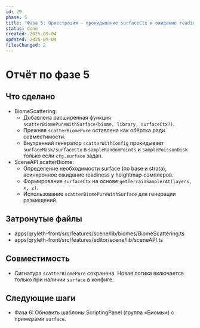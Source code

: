 ```yaml
---
id: 29
phase: 5
title: "Фаза 5: Оркестрация — прокидывание surfaceCtx и ожидание readiness"
status: done
created: 2025-09-04
updated: 2025-09-04
filesChanged: 2
---
```


# Отчёт по фазе 5

## Что сделано
- BiomeScattering:
  - Добавлена расширенная функция `scatterBiomePureWithSurface(biome, library, surfaceCtx?)`.
  - Прежняя `scatterBiomePure` оставлена как обёртка ради совместимости.
  - Внутренний генератор `scatterWithConfig` прокидывает `surfaceMask/surfaceCtx` в `sampleRandomPoints` и `samplePoissonDisk` только если `cfg.surface` задан.
- SceneAPI.scatterBiome:
  - Определение необходимости surface (по base и strata), асинхронное ожидание readiness у heightmap‑сэмплеров.
  - Формирование `surfaceCtx` на основе `getTerrainSamplerAt(layers, x, z)`.
  - Использование `scatterBiomePureWithSurface` для генерации размещений.

## Затронутые файлы
- apps/qryleth-front/src/features/scene/lib/biomes/BiomeScattering.ts
- apps/qryleth-front/src/features/editor/scene/lib/sceneAPI.ts

## Совместимость
- Сигнатура `scatterBiomePure` сохранена. Новая логика включается только при наличии `surface` в конфиге.

## Следующие шаги
- Фаза 6: Обновить шаблоны ScriptingPanel (группа «Биомы») с примерами `surface`.

